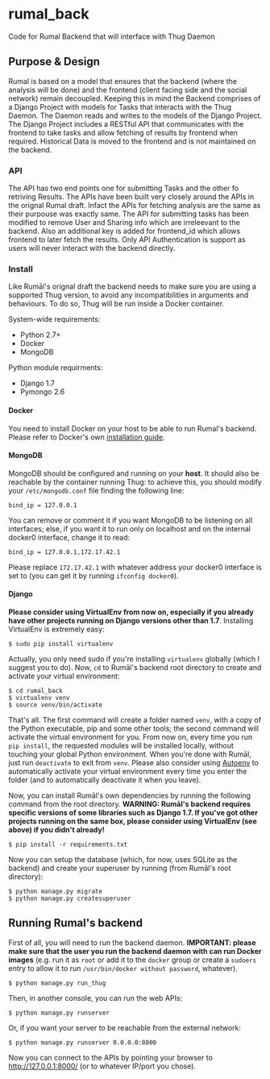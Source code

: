 # rumal_back
Code for Rumal Backend that will interface with Thug Daemon

## Purpose & Design
Rumal is based on a model that ensures that the backend (where the analysis will be done) and the frontend (client facing side and the social network) remain decoupled. Keeping this in mind the Backend comprises of a Django Project with models for Tasks that interacts with the Thug Daemon. The Daemon reads and writes to the models of the Django Project. The Django Project includes a RESTful API that communicates with the frontend to take tasks and allow fetching of results by frontend when required. Historical Data is moved to the frontend and is not maintained on the backend.

### API
The API has two end points one for submitting Tasks and the other fo retriving Results. The APIs have been built very closely around the APIs in the orignal Rumal draft. Infact the APIs for fetching analysis are the same as their purpouse was exactly same. The API for submitting tasks has been modified to remove User and Sharing info which are irreleevant to the backend. Also an additional key is added for frontend_id which allows frontend to later fetch the results. Only API Authentication is support as users will never interact with the backend directly.

### Install

Like Rumāl's orignal draft the backend needs to make sure you are using a supported Thug version, to avoid any incompatibilities in arguments and behaviours. To do so, Thug will be run inside a Docker container.

System-wide requirements:
* Python 2.7+
* Docker
* MongoDB

Python module requirments:
* Django 1.7
* Pymongo 2.6

#### Docker
You need to install Docker on your host to be able to run Rumal's backend. Please refer to Docker's own [installation guide](https://docs.docker.com/installation/).

#### MongoDB
MongoDB should be configured and running on your **host**. It should also be reachable by the container running Thug: to achieve this, you should modify your `/etc/mongodb.conf` file finding the following line:

    bind_ip = 127.0.0.1

You can remove or comment it if you want MongoDB to be listening on all interfaces; else, if you want it to run only on localhost and on the internal docker0 interface, change it to read:

    bind_ip = 127.0.0.1,172.17.42.1

Please replace `172.17.42.1` with whatever address your docker0 interface is set to (you can get it by running `ifconfig docker0`).

#### Django
**Please consider using VirtualEnv from now on, especially if you already have other projects running on Django versions other than 1.7**. Installing VirtualEnv is extremely easy:

    $ sudo pip install virtualenv

Actually, you only need sudo if you're installing `virtualenv` globally (which I suggest you to do). Now, `cd` to Rumāl's backend root directory to create and activate your virtual environment:

    $ cd rumal_back
    $ virtualenv venv
    $ source venv/bin/activate

That's all. The first command will create a folder named `venv`, with a copy of the Python executable, pip and some other tools; the second command will activate the virtual environment for you. From now on, every time you run `pip install`, the requested modules will be installed locally, without touching your global Python environment.
When you're done with Rumāl, just run `deactivate` to exit from `venv`. Please also consider using [Autoenv](https://github.com/kennethreitz/autoenv) to automatically activate your virtual environment every time you enter the folder (and to automatically deactivate it when you leave).

Now, you can install Rumāl's own dependencies by running the following command from the root directory. **WARNING: Rumāl's backend requires specific versions of some libraries such as Django 1.7. If you've got other projects running on the same box, please consider using VirtualEnv (see above) if you didn't already!**

    $ pip install -r requirements.txt

Now you can setup the database (which, for now, uses SQLite as the backend) and create your superuser by running (from Rumāl's root directory):

    $ python manage.py migrate
    $ python manage.py createsuperuser

## Running Rumal's backend

First of all, you will need to run the backend daemon. **IMPORTANT: please make sure that the user you run the backend daemon with can run Docker images** (e.g. run it as `root` or add it to the `docker` group or create a `sudoers` entry to allow it to run `/usr/bin/docker without password`, whatever).

    $ python manage.py run_thug

Then, in another console, you can run the web APIs:

    $ python manage.py runserver

Or, if you want your server to be reachable from the external network:

    $ python manage.py runserver 0.0.0.0:8000

Now you can connect to the APIs by pointing your browser to http://127.0.0.1:8000/ (or to whatever IP/port you chose).
